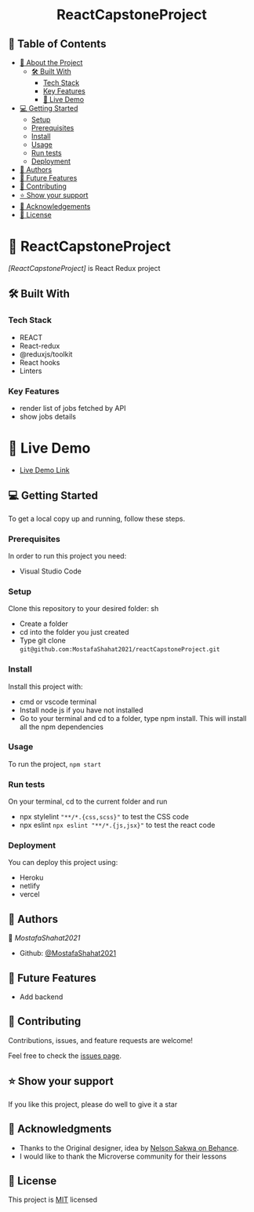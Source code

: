 <a name="readme-top"></a>

<div align="center">

  <br/>

  <h1><b>ReactCapstoneProject</b></h1>

</div>

## 📗 Table of Contents

- [📖 About the Project](#about-project)
  - [🛠 Built With](#built-with)
    - [Tech Stack](#tech-stack)
    - [Key Features](#key-features)
    - [🚀 Live Demo](#live-demo)
- [💻 Getting Started](#getting-started)
  - [Setup](#setup)
  - [Prerequisites](#prerequisites)
  - [Install](#install)
  - [Usage](#usage)
  - [Run tests](#run-tests)
  - [Deployment](#deployment)
- [👥 Authors](#authors)
- [🔭 Future Features](#future-features)
- [🤝 Contributing](#contributing)
- [⭐️ Show your support](#support)
- [🙏 Acknowledgements](#acknowledgements)
- [📝 License](#license)

<!-- PROJECT DESCRIPTION --> 
# 📖 ReactCapstoneProject <a name="about-project"></a>



_[ReactCapstoneProject]_ is React Redux project

## 🛠 Built With <a name="built-with"></a>

### Tech Stack <a name="tech-stack"></a>

- REACT
- React-redux
- @reduxjs/toolkit
- React hooks
- Linters

### Key Features <a name="key-features"></a>

- render list of jobs fetched by API
- show jobs details

# 🚀 Live Demo <a name="live-demo"></a>

- [Live Demo Link](https://remotive-app-spa-with-react-redux.onrender.com/)

## 💻 Getting Started <a name="getting-started"></a>

To get a local copy up and running, follow these steps.

### Prerequisites

In order to run this project you need:

- Visual Studio Code

### Setup

Clone this repository to your desired folder:
sh

- Create a folder
- cd into the folder you just created
- Type git clone `git@github.com:MostafaShahat2021/reactCapstoneProject.git`

### Install

Install this project with:

- cmd or vscode terminal
- Install node js if you have not installed
- Go to your terminal and cd to a folder, type npm install. This will install all the npm dependencies

### Usage

To run the project, `npm start`

### Run tests

On your terminal, cd to the current folder and run

- npx stylelint `"**/*.{css,scss}"` to test the CSS code
- npx eslint `npx eslint "**/*.{js,jsx}"` to test the react code

### Deployment

You can deploy this project using:

- Heroku
- netlify
- vercel

## 👥 Authors <a name="authors"></a>

👤 _MostafaShahat2021_

- Github: [@MostafaShahat2021](https://github.com/MostafaShahat2021)

## 🔭 Future Features <a name="future-features"></a>

- Add backend

## 🤝 Contributing <a name="contributing"></a>

Contributions, issues, and feature requests are welcome!

Feel free to check the [issues page](https://github.com/MostafaShahat2021/ReactGroupProject/issues).

## ⭐️ Show your support <a name="support"></a>

If you like this project, please do well to give it a star

## 🙏 Acknowledgments <a name="acknowledgements"></a>

- Thanks to the Original designer, idea by [Nelson Sakwa on Behance](https://www.behance.net/sakwadesignstudio).
- I would like to thank the Microverse community for their lessons

## 📝 License <a name="license"></a>

This project is [MIT](https://github.com/MostafaShahat2021/ReactGroupProject/blob/Add_appFeatures/LICENSE) licensed

